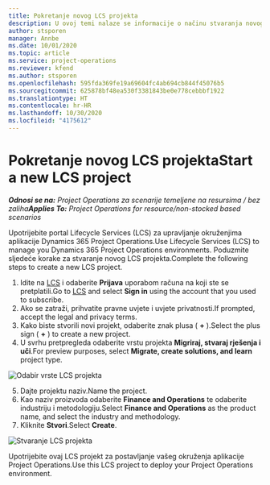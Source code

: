 ```yaml
---
title: Pokretanje novog LCS projekta
description: U ovoj temi nalaze se informacije o načinu stvaranja novog projekta u LCS-u za vaše okruženje aplikacije Project Operations.
author: stsporen
manager: Annbe
ms.date: 10/01/2020
ms.topic: article
ms.service: project-operations
ms.reviewer: kfend
ms.author: stsporen
ms.openlocfilehash: 595fda369fe19a69604fc4ab694cb844f45076b5
ms.sourcegitcommit: 625878bf48ea530f3381843be0e778cebbbf1922
ms.translationtype: HT
ms.contentlocale: hr-HR
ms.lasthandoff: 10/30/2020
ms.locfileid: "4175612"
---
```

# <a name="start-a-new-lcs-project"></a><span data-ttu-id="d7a13-103">Pokretanje novog LCS projekta</span><span class="sxs-lookup"><span data-stu-id="d7a13-103">Start a new LCS project</span></span>

<span data-ttu-id="d7a13-104">_**Odnosi se na:** Project Operations za scenarije temeljene na resursima / bez zaliha_</span><span class="sxs-lookup"><span data-stu-id="d7a13-104">_**Applies To:** Project Operations for resource/non-stocked based scenarios_</span></span>

<span data-ttu-id="d7a13-105">Upotrijebite portal Lifecycle Services (LCS) za upravljanje okruženjima aplikacije Dynamics 365 Project Operations.</span><span class="sxs-lookup"><span data-stu-id="d7a13-105">Use Lifecycle Services (LCS) to manage you Dynamics 365 Project Operations environments.</span></span> <span data-ttu-id="d7a13-106">Poduzmite sljedeće korake za stvaranje novog LCS projekta.</span><span class="sxs-lookup"><span data-stu-id="d7a13-106">Complete the following steps to create a new LCS project.</span></span>

1. <span data-ttu-id="d7a13-107">Idite na [LCS](https://lcs.dynamics.com/Logon/Index) i odaberite **Prijava** uporabom računa na koji ste se pretplatili.</span><span class="sxs-lookup"><span data-stu-id="d7a13-107">Go to [LCS](https://lcs.dynamics.com/Logon/Index) and select **Sign in** using the account that you used to subscribe.</span></span>
2. <span data-ttu-id="d7a13-108">Ako se zatraži, prihvatite pravne uvjete i uvjete privatnosti.</span><span class="sxs-lookup"><span data-stu-id="d7a13-108">If prompted, accept the legal and privacy terms.</span></span>
3. <span data-ttu-id="d7a13-109">Kako biste stvorili novi projekt, odaberite znak plusa ( **+** ).</span><span class="sxs-lookup"><span data-stu-id="d7a13-109">Select the plus sign ( **+** ) to create a new project.</span></span>
4. <span data-ttu-id="d7a13-110">U svrhu pretpregleda odaberite vrstu projekta **Migriraj, stvaraj rješenja i uči**.</span><span class="sxs-lookup"><span data-stu-id="d7a13-110">For preview purposes, select **Migrate, create solutions, and learn** project type.</span></span>

  ![Odabir vrste LCS projekta](./media/create-lcs-1.png)

5. <span data-ttu-id="d7a13-112">Dajte projektu naziv.</span><span class="sxs-lookup"><span data-stu-id="d7a13-112">Name the project.</span></span> 
6. <span data-ttu-id="d7a13-113">Kao naziv proizvoda odaberite **Finance and Operations** te odaberite industriju i metodologiju.</span><span class="sxs-lookup"><span data-stu-id="d7a13-113">Select **Finance and Operations** as the product name, and select the industry and methodology.</span></span> 
7. <span data-ttu-id="d7a13-114">Kliknite **Stvori**.</span><span class="sxs-lookup"><span data-stu-id="d7a13-114">Select **Create**.</span></span>

![Stvaranje LCS projekta](./media/create-lcs-2.png)

<span data-ttu-id="d7a13-116">Upotrijebite ovaj LCS projekt za postavljanje vašeg okruženja aplikacije Project Operations.</span><span class="sxs-lookup"><span data-stu-id="d7a13-116">Use this LCS project to deploy your Project Operations environment.</span></span>

